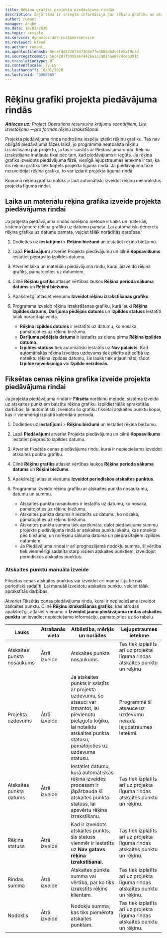 ```yaml
---
title: Rēķinu grafiki projekta piedāvājuma rindās
description: Šajā tēmā ir sniegta informācija par rēķinu grafiku un atskaites punktu izveidi piedāvājuma rindām.
author: rumant
manager: Annbe
ms.date: 10/01/2020
ms.topic: article
ms.service: dynamics-365-customerservice
ms.reviewer: kfend
ms.author: rumant
ms.openlocfilehash: 0ecaf4d872873473b0e7fe3b08d62c6fe5af9c3d
ms.sourcegitcommit: 56c42d7f5995a674426a1c2a81bae897dceb391c
ms.translationtype: HT
ms.contentlocale: lv-LV
ms.lasthandoff: 10/01/2020
ms.locfileid: "3908369"
---
```

# <a name="invoice-schedules-on-project-based-quote-lines"></a>Rēķinu grafiki projekta piedāvājuma rindās

_**Attiecas uz:** Project Operations resursu/ne krājumu scenārijiem, Lite izvietošanu —pro formas rēķinu izrakstīšanai_

Projekta piedāvājuma rinda nodrošina iespēju izteikt rēķinu grafiku. Tas nav obligāti piedāvājuma fāzes laikā, jo programma neatbalsta rēķinu izrakstīšanu par projektu, ja tas ir saistīts ar Piedāvājuma rindu. Rēķinu izrakstīšana ir atļauta tikai pēc tam, kad piedāvājums ir iegūts. Ja rēķina grafiks izveidots piedāvājuma fāzē, vienīgā lejupstraumes ietekme ir tas, ka šis rēķinu grafiks tiek kopēts projekta līguma rindā. Ja piedāvājuma fāzē neizveidojat rēķina grafiku, to var izdarīt projekta līguma rindā.

Kopumā rēķinu grafiku nolūks ir ļaut automātiski izveidot rēķinu melnrakstus projekta līguma rindai. 

## <a name="create-a-time-and-material-invoice-schedule-for-a-project-based-quote-line"></a>Laika un materiālu rēķina grafika izveide projekta piedāvājuma rindai

Ja projekta piedāvājuma rindas norēķinu metode ir Laiks un materiāli, sistēma ģenerē rēķina grafiku uz datumu pamata. Lai automātiski ģenerētu rēķina grafiku uz datumu pamata, veiciet tālāk norādītās darbības.

1. Dodieties uz **iestatījumi** > **Rēķinu biežumi** un iestatiet rēķina biežumu.
2. Lapā **Piedāvājumi** atveriet Projekta piedāvājumu un cilnē **Kopsavilkums** iestatiet pieprasīto izpildes datumu.
3. Atveriet laika un materiālu piedāvājuma rindu, kurai jāizveido rēķina grafiks, pamatojoties uz datumiem. 
4. Cilnē **Rēķinu grafiks** atlasiet vērtības laukos **Rēķina perioda sākuma datums** un **Rēķini biežums**. 
5. Apakšrežģī atlasiet vienumu **Izveidot rēķinu izrakstīšanas grafiku**.
6. Programma izveido rēķinu izrakstīšanas grafiku, kurā lauki **Rēķina izpildes datums**, **Darījuma pēdējais datums** un **Izpildes statuss** iestatīti tālāk norādītajā veidā.

    - **Rēķina izpildes datums** ir iestatīts uz datumu, ko nosaka, pamatojoties uz rēķinu biežumu.
    - **Darījuma pēdējais datums** ir iestatīts uz dienu pirms **Rēķina izpildes datuma**.
    - **Izpildes statuss** tiek automātiski iestatīts uz **Nav palaists**. Kad automātiskās rēķina izveides uzdevums tiek pildīts attiecībā uz noteiktu rēķina izpildes datumu, šis lauks tiek atjaunināts, rādot **Izpilde neveiksmīga** vai **Izpilde neizdevās**.

## <a name="create-a-fixed-price-invoice-schedule-for-a-project-based-quote-line"></a>Fiksētas cenas rēķina grafika izveide projekta piedāvājuma rindai

Ja projekta piedāvājuma rindai ir **Fiksēta** norēķinu metode, sistēma izveido uz atskaites punktiem balstītu rēķina grafiku. Izpildiet tālāk aprakstītās darbības, lai automātiski izveidotu šo grafiku fiksētai atskaites punktu kopai, kas ir vienmērīgi izplatīti kalendāra periodā.

1. Dodieties uz **iestatījumi** > **Rēķinu biežumi** un iestatiet rēķina biežumu.
2. Lapā **Piedāvājumi** atveriet Projekta piedāvājumu un cilnē **Kopsavilkums** iestatiet pieprasīto izpildes datumu.
3. Atveriet fiksētās cenas piedāvājuma rindu, kurai ir nepieciešams izveidot atskaites punktu grafiku. 
4. Cilnē **Rēķinu grafiks** atlasiet vērtības laukos **Rēķina perioda sākuma datums** un **Rēķini biežums**. 
5. Apakšrežģī atlasiet vienumu **Izveidot periodiskos atskaites punktus**.
6. Programma izveido rēķinu grafiku ar atskaites punkta nosaukumu, datumu un summu.

    - Atskaites punkta nosaukums ir iestatīts uz datumu, ko nosaka, pamatojoties uz rēķinu biežumu.
    - Atskaites punkta datums ir iestatīts uz datumu, ko nosaka, pamatojoties uz rēķinu biežumu.
    - Atskaites punkta summa tiek aprēķināta, dalot piedāvājuma summu projekta piedāvājuma rindā ar atskaites punktu skaitu, kas noteikts pēc biežuma, un norēķinu sākuma datuma un pieprasītajiem izpildes datumiem.
    - Ja Piedāvājuma rindai ir arī prognozējamā nodokļu summa, šī vērtība tiek vienmērīgi sadalīta starp visiem atskaites punktiem, izveidojot periodiskos atskaites punktus.

### <a name="manually-create-milestones"></a>Atskaites punktu manuāla izveide

Fiksētas cenas atskaites punktus var izveidot arī manuāli, ja tie nav periodiski sadalīti. Lai manuāli izveidotu atskaites punktu, veiciet tālāk aprakstītās darbības.

Atveriet Fiksētās cenas piedāvājuma rindu, kurai ir nepieciešams izveidot atskaites punktu. Cilnē **Rēķinu izrakstīšanas grafiks**, kas atrodas apakšrežģī, atlasiet vienumu **+ Izveidot jaunu piedāvājuma rindas atskaites punktu** un ievadiet nepieciešamo informāciju, pamatojoties uz šo tabulu.

| **Lauks** | **Atrašanās vieta** | **Atbilstība, mērķis un norādes** | **Lejupstraumes ietekme** |
| --- | --- | --- | --- |
| Atskaites punkta nosaukums | Ātrā izveide | Atskaites punkta nosaukums. | Tas tiek izplatīts arī uz projekta līguma rindas atskaites punktu un rēķinu |
| Projekta uzdevums | Ātrā izveide | Ja atskaites punkts ir saistīts ar projekta uzdevumu, šo atsauci var izmantot, lai pievienotu pielāgotu loģiku, lai noteiktu atskaites punkta statusu, pamatojoties uz uzdevuma statusu. | Programmā šī atsauce uz uzdevumu nerada lejupstraumes ietekmi. |
| Atskaites punkta datums | Ātrā izveide | Iestatiet datumu, kurā automātiskās rēķina izveides procesam ir jāpārbauda šī atskaites punkta statuss, lai apsvērtu rēķina izrakstīšanu. | Tas tiek izplatīts arī uz projekta līguma rindas atskaites punktu un rēķinu. |
| Rēķina statuss | Ātrā izveide | Kad ir izveidots atskaites punkts, šis statuss vienmēr ir iestatīts uz **Nav gatavs rēķina izrakstīšanai**. | Tas tiek izplatīts arī uz projekta līguma rindas atskaites punktu un rēķinu. |
| Rindas summa | Ātrā izveide | Atskaites punkta summa vai vērtība, par ko tiks izrakstīts rēķins klientam. | Tas tiek izplatīts arī uz projekta līguma rindas atskaites punktu un rēķinu. |
| Nodoklis | Ātrā izveide | Nodokļu summa, kas tiks piemērota atskaites punktam. | Tas tiek izplatīts arī uz projekta līguma rindas atskaites punktu un rēķinu. |